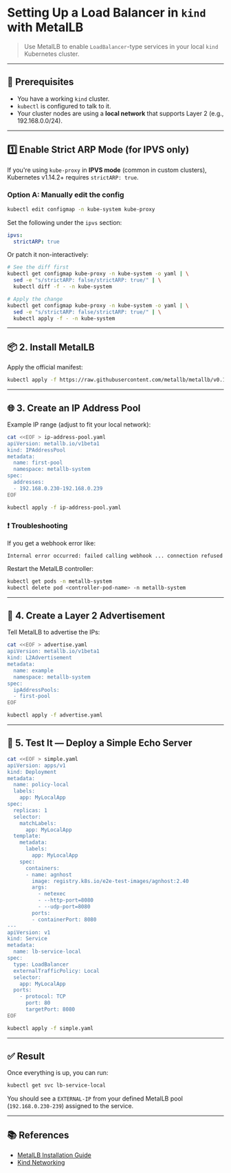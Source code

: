 # Setting Up a Load Balancer in `kind` with MetalLB

> Use MetalLB to enable `LoadBalancer`-type services in your local `kind` Kubernetes cluster.

---

## 🧾 Prerequisites

- You have a working `kind` cluster.
- `kubectl` is configured to talk to it.
- Your cluster nodes are using a **local network** that supports Layer 2 (e.g., 192.168.0.0/24).

---

## 1️⃣ Enable Strict ARP Mode (for IPVS only)

If you're using `kube-proxy` in **IPVS mode** (common in custom clusters), Kubernetes v1.14.2+ requires `strictARP: true`.

### Option A: Manually edit the config

```bash
kubectl edit configmap -n kube-system kube-proxy
```


Set the following under the `ipvs` section:

```yaml
ipvs:
  strictARP: true
```

Or patch it non-interactively:

```bash
# See the diff first
kubectl get configmap kube-proxy -n kube-system -o yaml | \
  sed -e "s/strictARP: false/strictARP: true/" | \
  kubectl diff -f - -n kube-system

# Apply the change
kubectl get configmap kube-proxy -n kube-system -o yaml | \
  sed -e "s/strictARP: false/strictARP: true/" | \
  kubectl apply -f - -n kube-system
```

---

## 📦 2. Install MetalLB

Apply the official manifest:

```bash
kubectl apply -f https://raw.githubusercontent.com/metallb/metallb/v0.14.8/config/manifests/metallb-native.yaml
```

---

## 🌐 3. Create an IP Address Pool

Example IP range (adjust to fit your local network):

```bash
cat <<EOF > ip-address-pool.yaml
apiVersion: metallb.io/v1beta1
kind: IPAddressPool
metadata:
  name: first-pool
  namespace: metallb-system
spec:
  addresses:
  - 192.168.0.230-192.168.0.239
EOF

kubectl apply -f ip-address-pool.yaml
```

### ❗ Troubleshooting

If you get a webhook error like:

```
Internal error occurred: failed calling webhook ... connection refused
```

Restart the MetalLB controller:

```bash
kubectl get pods -n metallb-system
kubectl delete pod <controller-pod-name> -n metallb-system
```

---

## 📢 4. Create a Layer 2 Advertisement

Tell MetalLB to advertise the IPs:

```bash
cat <<EOF > advertise.yaml
apiVersion: metallb.io/v1beta1
kind: L2Advertisement
metadata:
  name: example
  namespace: metallb-system
spec:
  ipAddressPools:
  - first-pool
EOF

kubectl apply -f advertise.yaml
```

---

## 🧪 5. Test It — Deploy a Simple Echo Server

```bash
cat <<EOF > simple.yaml
apiVersion: apps/v1
kind: Deployment
metadata:
  name: policy-local
  labels:
    app: MyLocalApp
spec:
  replicas: 1
  selector:
    matchLabels:
      app: MyLocalApp
  template:
    metadata:
      labels:
        app: MyLocalApp
    spec:
      containers:
      - name: agnhost
        image: registry.k8s.io/e2e-test-images/agnhost:2.40
        args:
          - netexec
          - --http-port=8080
          - --udp-port=8080
        ports:
        - containerPort: 8080
---
apiVersion: v1
kind: Service
metadata:
  name: lb-service-local
spec:
  type: LoadBalancer
  externalTrafficPolicy: Local
  selector:
    app: MyLocalApp
  ports:
    - protocol: TCP
      port: 80
      targetPort: 8080
EOF

kubectl apply -f simple.yaml
```

---

## ✅ Result

Once everything is up, you can run:

```bash
kubectl get svc lb-service-local
```

You should see a `EXTERNAL-IP` from your defined MetalLB pool (`192.168.0.230-239`) assigned to the service.

---

## 📚 References

- [MetalLB Installation Guide](https://metallb.universe.tf/installation/)
- [Kind Networking](https://kind.sigs.k8s.io/docs/user/loadbalancer/)
```

